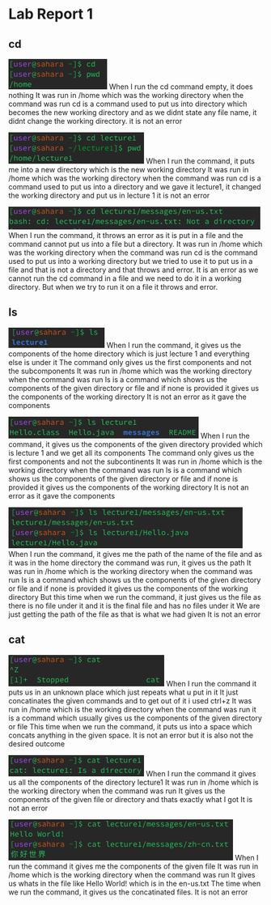 # **Lab Report 1**

## cd

![image](CdEmpty.png)
When I run the cd command empty, it does nothing
It was run in /home which was the working directory when the command was run
cd is a command used to put us into directory which becomes the new working directory and as we didnt state any file name, it didnt change the working directory.
it is not an error

![image](CdDirectory.png)
When I run the command, it puts me into a new directory which is the new working directory
It was run in /home which was the working directory when the command was run
cd is a command used to put us into a directory and we gave it lecture1, it changed the working directory and put us in lecture 1
it is not an error

![image](CdFile.png)
When I run the command, it throws an error as it is put in a file and the command cannot put us into a file but a directory.
It was run in /home which was the working directory when the command was run
cd is the command used to put us into a working directory but we tried to use it to put us in a file and that is not a directory and that throws and error.
It is an error as we cannot run the cd command in a file and we need to do it in a working directory. But when we try to run it on a file it throws and error.


## ls

![image](LsEmpty.png)
When I run the command, it gives us the components of the home directory which is just lecture 1 and everything else is under it
The command only gives us the first components and not the subcomponents
It was run in /home which was the working directory when the command was run
ls is a command which shows us the components of the given directory or file and if none is provided it gives us the components of the working directory
It is not an error as it gave the components

![image](LsDirectory.png)
When I run the command, it gives us the components of the given directory provided which is lecture 1 and we get all its components
The command only gives us the first components and not the subcontinents
It was run in /home which is the working directory when the command was run
ls is a command which shows us the components of the given directory or file and if none is provided it gives us the components of the working directory
It is not an error as it gave the components

![image](LsFile.png)
When I run the command, it gives me the path of the name of the file and as it was in the home directory the command was run, it gives us the path
It was run in /home which is the working directory when the command was run
ls is a command which shows us the components of the given directory or file and if none is provided it gives us the components of the working directory
But this time when we run the command, it just gives us the file as there is no file under it and it is the final file and has no files under it 
We are just getting the path of the file as that is what we had given
It is not an error

## cat

![image](CatEmpty.png)
When I run the command it puts us in an unknown place which just repeats what u put in it
It just concatinates the given commands and to get out of it i used ctrl+z
It was run in /home which is the working directory when the command was run
it is a command which usually gives us the components of the given directory or file
This time when we run the command, it puts us into a space which concats anything in the given space.
It is not an error but it is also not the desired outcome

![image](CatDirectory.png)
When I run the command it gives us all the components of the directory lecture1
It was run in /home which is the working directory when the command was run
It gives us the components of the given file or directory and thats exactly what I got
It is not an error

![image](CatFile.png)
When I run the command it gives me the components of the given file
It was run in /home which is the working directory when the command was run
It gives us whats in the file like Hello World! which is in the en-us.txt 
The time when we run the command, it gives us the concatinated files.
It is not an error
